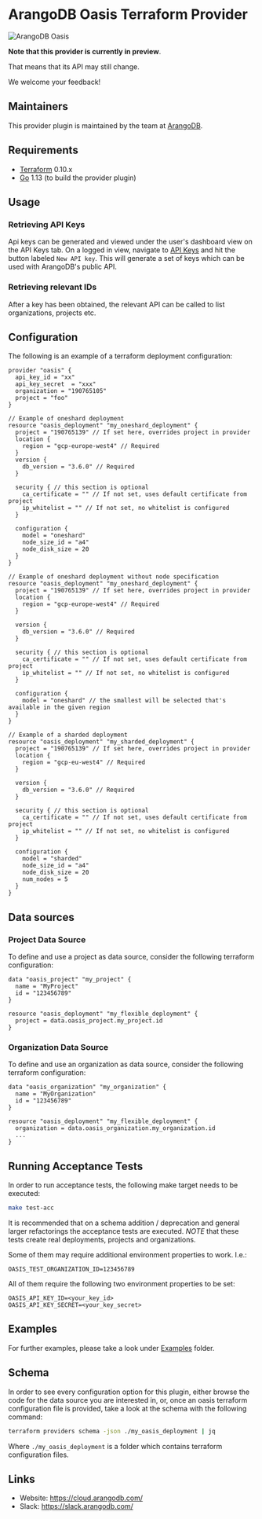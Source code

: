 # ArangoDB Oasis Terraform Provider

![ArangoDB Oasis](https://cloud.arangodb.com/assets/logos/arangodb-oasis-logo-whitebg-right.png)

**Note that this provider is currently in preview**.

That means that its API may still change.

We welcome your feedback!

## Maintainers

This provider plugin is maintained by the team at [ArangoDB](https://www.arangodb.com/).

## Requirements

- [Terraform](https://www.terraform.io/downloads.html) 0.10.x
- [Go](https://golang.org/doc/install) 1.13 (to build the provider plugin)

## Usage

### Retrieving API Keys

Api keys can be generated and viewed under the user's dashboard view on the API Keys tab.
On a logged in view, navigate to [API Keys](https://cloud.arangodb.com/dashboard/user/api-keys) and hit the button
labeled `New API key`. This will generate a set of keys which can be used with ArangoDB's public API.

### Retrieving relevant IDs

After a key has been obtained, the relevant API can be called to list organizations, projects etc.

## Configuration

The following is an example of a terraform deployment configuration:

```hcl
provider "oasis" {
  api_key_id = "xx"
  api_key_secret  = "xxx"
  organization = "190765105"
  project = "foo"
}

// Example of oneshard deployment
resource "oasis_deployment" "my_oneshard_deployment" {
  project = "190765139" // If set here, overrides project in provider
  location {
    region = "gcp-europe-west4" // Required
  }
  version {
    db_version = "3.6.0" // Required
  }

  security { // this section is optional
    ca_certificate = "" // If not set, uses default certificate from project
    ip_whitelist = "" // If not set, no whitelist is configured
  }

  configuration {
    model = "oneshard"
    node_size_id = "a4"
    node_disk_size = 20
  }
}

// Example of oneshard deployment without node specification
resource "oasis_deployment" "my_oneshard_deployment" {
  project = "190765139" // If set here, overrides project in provider
  location {
    region = "gcp-europe-west4" // Required
  }

  version {
    db_version = "3.6.0" // Required
  }

  security { // this section is optional
    ca_certificate = "" // If not set, uses default certificate from project
    ip_whitelist = "" // If not set, no whitelist is configured
  }

  configuration {
    model = "oneshard" // the smallest will be selected that's available in the given region
  }
}

// Example of a sharded deployment
resource "oasis_deployment" "my_sharded_deployment" {
  project = "190765139" // If set here, overrides project in provider
  location {
    region = "gcp-eu-west4" // Required
  }

  version {
    db_version = "3.6.0" // Required
  }

  security { // this section is optional
    ca_certificate = "" // If not set, uses default certificate from project
    ip_whitelist = "" // If not set, no whitelist is configured
  }

  configuration {
    model = "sharded"
    node_size_id = "a4"
    node_disk_size = 20
    num_nodes = 5
  }
}
```

## Data sources

### Project Data Source

To define and use a project as data source, consider the following terraform configuration:

```hcl
data "oasis_project" "my_project" {
  name = "MyProject"
  id = "123456789"
}

resource "oasis_deployment" "my_flexible_deployment" {
  project = data.oasis_project.my_project.id
}
```

### Organization Data Source

To define and use an organization as data source, consider the following terraform configuration:

```hcl
data "oasis_organization" "my_organization" {
  name = "MyOrganization"
  id = "123456789"
}

resource "oasis_deployment" "my_flexible_deployment" {
  organization = data.oasis_organization.my_organization.id
  ...
}
```

## Running Acceptance Tests

In order to run acceptance tests, the following make target needs to be executed:

```bash
make test-acc
```

It is recommended that on a schema addition / deprecation and general larger refactorings the acceptance tests are
executed. *NOTE* that these tests create real deployments, projects and organizations.

Some of them may require additional environment properties to work. I.e.:

```dotenv
OASIS_TEST_ORGANIZATION_ID=123456789
```

All of them require the following two environment properties to be set:

```dotenv
OASIS_API_KEY_ID=<your_key_id>
OASIS_API_KEY_SECRET=<your_key_secret>
```

## Examples

For further examples, please take a look under [Examples](./examples) folder.

## Schema

In order to see every configuration option for this plugin, either browse the code for the data source
you are interested in, or, once an oasis terraform configuration file is provided, take a look at the schema
with the following command:

```bash
terraform providers schema -json ./my_oasis_deployment | jq
```

Where `./my_oasis_deployment` is a folder which contains terraform configuration files.

## Links

- Website: https://cloud.arangodb.com/
- Slack: https://slack.arangodb.com/

